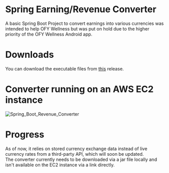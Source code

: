 # Spring Earning/Revenue Converter
A basic Spring Boot Project to convert earnings into various currencies was intended to help OFY Wellness but was put on hold due to the higher priority of the OFY Wellness Android app.  
# Downloads
You can download the executable files from [this](https://github.com/PrathameshBhagat/Spring-Earning-Revenue-Converter/releases/tag/0.0.1) release.
# Converter running on an AWS EC2 instance
![Spring_Boot_Revenue_Converter](https://github.com/PrathameshBhagat/Spring-Earning-Revenue-Converter/assets/90595097/d81c4d31-ce84-4383-a17d-6549c47a5c29)
# Progress
As of now, it relies on stored currency exchange data instead of live currency rates from a third-party API, which will soon be updated.  
The converter currently needs to be downloaded via a jar file locally and isn't available on the EC2 instance via a link directly.
